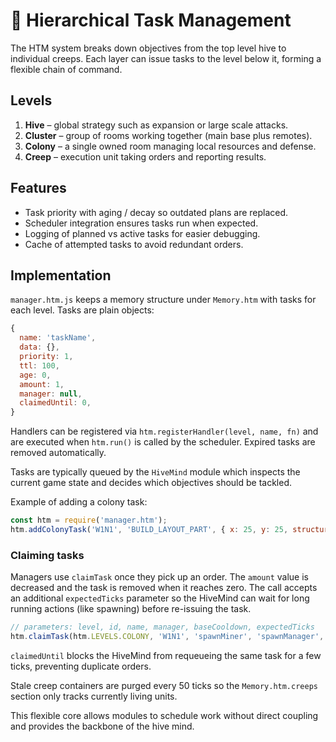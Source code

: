 # 🧠 Hierarchical Task Management

The HTM system breaks down objectives from the top level hive to individual creeps. Each layer can issue tasks to the level below it, forming a flexible chain of command.

## Levels

1. **Hive** – global strategy such as expansion or large scale attacks.
2. **Cluster** – group of rooms working together (main base plus remotes).
3. **Colony** – a single owned room managing local resources and defense.
4. **Creep** – execution unit taking orders and reporting results.

## Features

- Task priority with aging / decay so outdated plans are replaced.
- Scheduler integration ensures tasks run when expected.
- Logging of planned vs active tasks for easier debugging.
- Cache of attempted tasks to avoid redundant orders.

## Implementation

`manager.htm.js` keeps a memory structure under `Memory.htm` with tasks for each level. Tasks are plain objects:

```javascript
{
  name: 'taskName',
  data: {},
  priority: 1,
  ttl: 100,
  age: 0,
  amount: 1,
  manager: null,
  claimedUntil: 0,
}
```

Handlers can be registered via `htm.registerHandler(level, name, fn)` and are executed when `htm.run()` is called by the scheduler. Expired tasks are removed automatically.

Tasks are typically queued by the `HiveMind` module which inspects the current game state and decides which objectives should be tackled.

Example of adding a colony task:

```javascript
const htm = require('manager.htm');
htm.addColonyTask('W1N1', 'BUILD_LAYOUT_PART', { x: 25, y: 25, structureType: STRUCTURE_EXTENSION }, 3);
```

### Claiming tasks

Managers use `claimTask` once they pick up an order. The `amount` value is
decreased and the task is removed when it reaches zero. The call accepts an
additional `expectedTicks` parameter so the HiveMind can wait for long running
actions (like spawning) before re-issuing the task.

```javascript
// parameters: level, id, name, manager, baseCooldown, expectedTicks
htm.claimTask(htm.LEVELS.COLONY, 'W1N1', 'spawnMiner', 'spawnManager', 15, 150);
```

`claimedUntil` blocks the HiveMind from requeueing the same task for a few
ticks, preventing duplicate orders.

Stale creep containers are purged every 50 ticks so the `Memory.htm.creeps`
section only tracks currently living units.

This flexible core allows modules to schedule work without direct coupling and provides the backbone of the hive mind.

